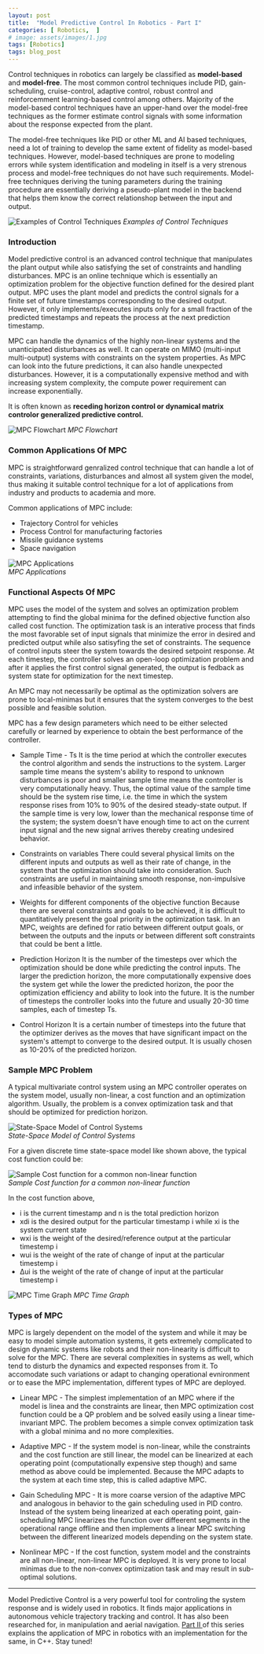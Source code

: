 ```yaml
---
layout: post
title:  "Model Predictive Control In Robotics - Part I"
categories: [ Robotics,  ]
# image: assets/images/1.jpg
tags: [Robotics]
tags: blog_post
---
```

Control techniques in robotics can largely be classified as **model-based** and **model-free**. The most common control techniques include PID, gain-scheduling, cruise-control, adaptive control, robust control and reinforcemment learning-based control among others. Majority of the model-based control techniques have an upper-hand over the model-free techniques as the former estimate control signals with some information about the response expected from the plant. 

The model-free techniques like PID or other ML and AI based techniques, need a lot of training to develop the same extent of fidelity as model-based techniques. However, model-based techniques are prone to modeling errors while system identification and modeling in itself is a very strenous process and model-free techniques do not have such requirements. Model-free techniques deriving the tuning parameters during the training procedure are essentially deriving a pseudo-plant model in the backend that helps them know the correct relationshop between the input and output.

![Examples of Control Techniques]({{site.baseurl}}/assets/images/mpc/controls.png#center ) *Examples of Control Techniques*

### Introduction

Model predictive control is an advanced control technique that manipulates the plant output while also satisfying the set of constraints and handling disturbances. MPC is an online technique which is essentially an optimization problem for the objective function defined for the desired plant output. MPC uses the plant model and predicts the control signals for a finite set of future timestamps corresponding to the desired output. However, it only implements/executes inputs only for a small fraction of the predicted timestamps and repeats the process at the next prediction timestamp. 

MPC can handle the dynamics of the highly non-linear systems and the unanticipated disturbances as well. It can operate on MIMO (multi-input multi-output) systems with constraints on the system properties. As MPC can look into the future predictions, it can also handle unexpected disturbances. However, it is a computationally expensive method and with increasing system complexity, the compute power requirement can increase exponentially. 

It is often known as **receding horizon control or dynamical matrix controlor generalized predictive control.**

![MPC Flowchart]({{site.baseurl}}/assets/images/mpc/mpc_plant.png ) *MPC Flowchart*

### Common Applications Of MPC
MPC is straightforward genralized control technique that can handle a lot of constraints, variations, disturbances and almost all system given the model, thus making it suitable control technique for a lot of applications from industry and products to academia and more. 

Common applications of MPC include:

* Trajectory Control for vehicles
* Process Control for manufacturing factories
* Missile guidance systems
* Space navigation

![MPC Applications]({{site.baseurl}}/assets/images/mpc/mpc_applications.jpg ) <br> *MPC Applications*

### Functional Aspects Of MPC

MPC uses the model of the system and solves an optimization problem attempting to find the global minima for the defined objective function also called cost function. The optimization task is an interative process that finds the most favorable set of input signals that minimize the error in desired and predicted output while also satisyfing the set of constraints. The sequence of control inputs steer the system towards the desired setpoint response. At each timestep, the controller solves an open-loop optimization problem and after it applies the first control signal generated, the output is fedback as system state for optimization for the next timestep. 

An MPC may not necessarily be optimal as the optimization solvers are prone to local-minimas but it ensures that the system converges to the best possible and feasible solution. 

MPC has a few design parameters which need to be either selected carefully or learned by experience to obtain the best performance of the controller.

* Sample Time - Ts 
It is the time period at which the controller executes the control algorithm and sends the instructions to the system. Larger sample time means the system's ability to respond to unknown disturbances is poor and smaller sample time means the controller is very computationally heavy. Thus, the optimal value of the sample time should be the system rise time, i.e. the time in which the system response rises from 10% to 90% of the desired steady-state output. If the sample time is very low, lower than the mechanical response time of the system; the system doesn't have enough time to act on the current input signal and the new signal arrives thereby creating undesired behavior.

* Constraints on variables 
There could several physical limits on the different inputs and outputs as well as their rate of change, in the system that the optimization should take into consideration. Such constraints are useful in maintaining smooth response, non-impulsive and infeasible behavior of the system.

* Weights for different components of the objective function 
Because there are several constraints and goals to be achieved, it is difficult to quantitatively present the goal priority in the optimization task. In an MPC, weights are defined for ratio between different output goals, or between the outputs and the inputs or between different soft constraints that could be bent a little.

* Prediction Horizon 
It is the number of the timesteps over which the optimization should be done while predicting the control inputs. The larger the prediction horizon, the more computationally expensive does the system get while the lower the predicted horizon, the poor the optimization efficiency and ability to look into the future. It is the number of timesteps the controller looks into the future and usually 20-30 time samples, each of timestep Ts.

* Control Horizon 
It is a certain number of timesteps into the future that the optimizer derives as the moves that have significant impact on the system's attempt to converge to the desired output. It is usually chosen as 10-20% of the predicted horizon.

### Sample MPC Problem

A typical multivariate control system using an MPC controller operates on the system model, usually non-linear, a cost function and an optimization algorithm. Usually, the problem is a convex optimization task and that should be optimized for prediction horizon.

![State-Space Model of Control Systems]({{site.baseurl}}/assets/images/mpc/state_space.png ) <br> *State-Space Model of Control Systems*

For a given discrete time state-space model like shown above, the typical cost function could be:

![Sample Cost function for a common non-linear function]({{site.baseurl}}/assets/images/mpc/cost_function.png ) <br> *Sample Cost function for a common non-linear function*

In the cost function above, 

* i is the current timestamp and n is the total prediction horizon 
* xdi is the desired output for the particular timestamp i while xi is the system current state 
* wxi is the weight of the desired/reference output at the particular timestemp i 
* wui is the weight of the rate of change of input at the particular timestemp i 
* Δui is the weight of the rate of change of input at the particular timestemp i

![MPC Time Graph]({{site.baseurl}}/assets/images/mpc/mpc_signals.png) *MPC Time Graph*

### Types of MPC

MPC is largely dependent on the model of the system and while it may be easy to model simple automation systems, it gets extremely complicated to design dynamic systems like robots and their non-linearity is difficult to solve for the MPC. There are several complexities in systems as well, which tend to disturb the dynamics and expected responses from it. To accomodate such variations or adapt to changing operational evnironment or to ease the MPC implementation, different types of MPC are deployed.


* Linear MPC - The simplest implementation of an MPC where if the model is linea and the constraints are linear, then MPC optimization cost function could be a QP problem and be solved easily using a linear time-invariant MPC. The problem becomes a simple convex optimization task with a global minima and no more complexities. 

* Adaptive MPC - If the system model is non-linear, while the constraints and the cost function are still linear, the model can be linearized at each operating point (computationally expensive step though) and same method as above could be implemented. Because the MPC adapts to the system at each time step, this is called adaptive MPC. 

* Gain Scheduling MPC - It is more coarse version of the adaptive MPC and analogous in behavior to the gain scheduling used in PID contro. Instead of the system being linearized at each operating point, gain-scheduling MPC linearizes the function over diffeerent segments in the operational range offline and then implements a linear MPC switching between the different linearized models depending on the system state. 

* Nonlinear MPC - If the cost function, system model and the constraints are all non-linear, non-linear MPC is deployed. It is very prone to local minimas due to the non-convex optimization task and may result in sub-optimal solutions. 

<hr>

Model Predictive Control is a very powerful tool for controling the system response and is widely used in robotics. It finds major applications in autonomous vehicle trajectory tracking and control. It has also been researched for, in manipulation and aerial navigation. <a href="#">Part II </a> of this series explains the application of MPC in robotics with an implementation for the same, in C++. Stay tuned!

